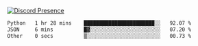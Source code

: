[![Discord Presence](https://lanyard.cnrad.dev/api/689805100331696149)](https://discord.com/users/689805100331696149)

<!--START_SECTION:waka-->

```txt
Python   1 hr 28 mins    ███████████████████████░░   92.07 %
JSON     6 mins          █▓░░░░░░░░░░░░░░░░░░░░░░░   07.20 %
Other    0 secs          ▒░░░░░░░░░░░░░░░░░░░░░░░░   00.73 %
```

<!--END_SECTION:waka-->
<img src="https://hit.yhype.me/github/profile?user_id=53441990" alt="">
